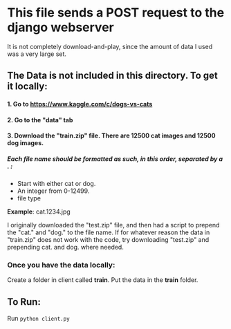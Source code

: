 # This file sends a POST request to the django webserver

 It is not completely download-and-play, since the amount of data I used was a very large set.


## The Data is not included in this directory. To get it locally:

#### 1. Go to https://www.kaggle.com/c/dogs-vs-cats

#### 2. Go to the "data" tab

#### 3. Download the "train.zip" file. There are 12500 cat images and 12500 dog images. 
##### Each file name should be formatted as such, in this order, separated by a . :
- Start with either cat or dog. 
- An integer from 0-12499.
- file type

**Example**: cat.1234.jpg

I originally downloaded the "test.zip" file, and then had a script to 
prepend the "cat." and "dog." to the file name. If for whatever reason the 
data in "train.zip" does not work with the code, try downloading "test.zip"
and prepending cat. and dog. where needed.


### Once you have the data locally:
Create a folder in client called **train**. Put the data in the **train** folder. 

## To Run:
Run `python client.py`